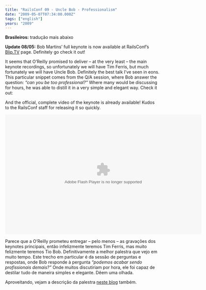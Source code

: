 ```yaml
---
title: "RailsConf 09 - Uncle Bob - Professionalism"
date: "2009-05-07T07:34:00.000Z"
tags: ["english"]
years: "2009"
---
```


<p></p>
<p></p>
<p><strong>Brasileiros:</strong> tradução mais abaixo</p>
<p><strong>Update 08/05:</strong> Bob Martins’ full keynote is now available at RailsConf’s <a href="https://railsconf.blip.tv/file/2089545/">Blip.TV</a> page. Definitely go check it out!</p>
<p>It seems that O’Reilly promised to deliver – at the very least – the main keynote recordings, so unfortunately we will have Tim Ferris, but much fortunately we will have Uncle Bob. Definitely the best talk I’ve seen in eons. This particular snippet comes from the Q/A session, where Bob answer the question: <em>“can you be too professional?”</em> Where many would be discussing for hours, he was able to distill it in a very simple and elegant way. Check it out:</p>
<div id="playerriacOzIAOsEg"></div>
<script type="text/javascript">
  jwplayer('playerriacOzIAOsEg').setup({
    file: 'https://s3.amazonaws.com/videos-akitaonrails/Akitaonrails-UncleBobMartinKeynoteRailsConf2009128.flv',
    title: 'Bob Martin - "Can you be too professional?" (Railsconf 2009)',
    width: '100%',
    aspectratio: '4:3',
    fallback: 'false'
  });
</script>
<p>And the official, complete video of the keynote is already available! Kudos to the RailsConf staff for releasing it so quickly.</p>
<p><embed src="https://blip.tv/play/AYGAlmaGvAQ" type="application/x-shockwave-flash" width="640" height="390" allowscriptaccess="always" allowfullscreen="true"></p>
<p>Parece que a O’Reilly prometeu entregar – pelo menos – as gravações dos keynotes principais, então infelizmente teremos Tim Ferris, mas muito felizmente teremos Tio Bob. Definitivamente a melhor palestra que vejo em muito tempo. Este trecho em particular é da sessão de perguntas e respostas, onde Bob responde à pergunta <em>“podemos acabar sendo profissionais demais?”</em> Onde muitos discutiriam por hora, ele foi capaz de destilar tudo de maneira simples e elegante. Dêem uma olhada.</p>
<p>Aproveitando, vejam a descrição da palestra <a href="https://tecblog.locaweb.com.br/2009/05/07/railsconf09-lave-as-maos-antes-de-programar/">neste blog</a> também.</p>
<p></p>